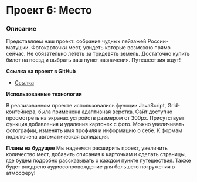 # Проект 6: Место

### Описание

Представляем наш проект: собрание чудных пейзажей России-матушки. Фотокарточки мест, увидеть которые возможно прямо сейчас. Не обязательно лететь за тридевять земель. Достаточно купить билет на поезд и выбрать ваш пункт назначения. Путешествия ждут!

**Ссылка на проект в GitHub**

* [Ссылка](https://yuliya-web.github.io/mesto/index.html)

**Использованные технологии**

В реализованном проекте использовались функции JavaScript, Grid-контейнера, была применена адаптивная верстка. Сайт доступно просмотреть на экранах устройств размером от 300px. 
Присутствует функция добавления и удаления карточек с фото. Можно увеличивать фотографии, изменять имя профиля и информацию о себе. К формам подключена автоматическая валидация.


**Планы на будущее**
Мы надеемся расширить проект, увеличить количество мест, добавить описания к карточкам и сделать страницы, где будем подробно рассказывать о каждом пункте путешествия. Также будет внедрено аудиосопровождение для большего погружения в атмосферу!



